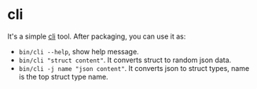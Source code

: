 # cli

It's a simple [cli](src/main/scala/json2struct/cli/Cli.scala) tool.
After packaging, you can use it as:

* `bin/cli --help`, show help message.
* `bin/cli "struct content"`. It converts struct to random json data.
* `bin/cli -j name "json content"`. It converts json to struct types,
 name is the top struct type name.
